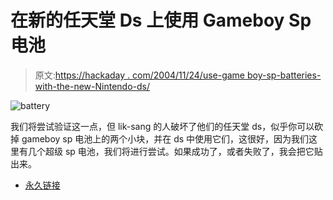 # 在新的任天堂 Ds 上使用 Gameboy Sp 电池

> 原文:[https://hackaday . com/2004/11/24/use-game boy-sp-batteries-with-the-new-Nintendo-ds/](https://hackaday.com/2004/11/24/use-gameboy-sp-batteries-with-the-new-nintendo-ds/)

![battery](../Images/71357d52b1671593f6e9b039b02ee078.png)

我们将尝试验证这一点，但 lik-sang 的人破坏了他们的任天堂 ds，似乎你可以砍掉 gameboy sp 电池上的两个小块，并在 ds 中使用它们，这很好，因为我们这里有几个超级 sp 电池，我们将进行尝试。如果成功了，或者失败了，我会把它贴出来。

*   [永久链接](http://www.lik-sang.com/news.php?artc=3530)